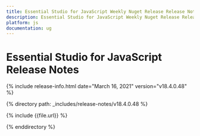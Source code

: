 ```yaml
---
title: Essential Studio for JavaScript Weekly Nuget Release Release Notes  
description: Essential Studio for JavaScript Weekly Nuget Release Release Notes  
platform: js
documentation: ug
---
```


# Essential Studio for JavaScript  Release Notes  

{% include release-info.html date="March 16, 2021"  version="v18.4.0.48" %} 


{% directory path: _includes/release-notes/v18.4.0.48
 %}

{% include {{file.url}} %}

{% enddirectory %}